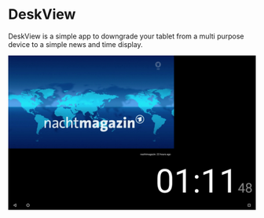# DeskView
DeskView is a simple app to downgrade your tablet from a multi purpose device to a simple news and time display.

![DeskView Screenshot](https://github.com/pstiegele/deskview/blob/master/Screenshot_20201127-001152.png)
